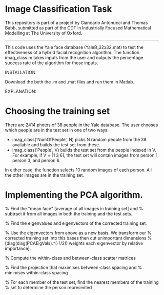 # Image Classification Task

This repository is part of a project by Giancarlo Antonucci and Thomas Babb, submitted as part of the CDT in Industrially Focused Mathematical Modelling at The University of Oxford.

--------------------------

This code uses the Yale face database (YaleB_32x32.mat) to test the effectiveness of a hybrid facial recognition algorithm. The function imag_class.m takes inputs from the user and outputs the percentage success rate of the algorithm for those inputs.

INSTALLATION:

Download the both the .m and .mat files and run them in Matlab.

EXPLANATION:

# Choosing the training set

There are 2414 photos of 38 people in the Yale database. The user chooses which people are in the test set in one of two ways:

- imag_class('NumOfPeople', N) picks N random people from the 38 available and builds the test set from these.
- imag_class('People', V) builds the test set from the people indexed in V. For example, if V = [1 3 6], the test set will contain images from person 1, person 3, and person 6.

In either case, the function selects 10 random images of each person. All the other images are in the training set.

# Implementing the PCA algorithm.

% Find the "mean face" [average of all images in training set] and
% subtract it from all images in both the training and the test sets.

% Find the eigenvalues and eigenvectors of the corrected training set.

% Use the eigenvectors from above as a new basis. We transform our
% corrected training set into this bases then cut unimportant dimensions
% [diag(diag(PCAEigVals).^(-1/2)) weights each eigenvector by relative importance].

% Compute the within-class and between-class scatter matrices

% Find the projection that maximises between-class spacing and
% minimises within-class spacing

% For each member of the test set, find the nearest members of the training
% set to determine the person represented
